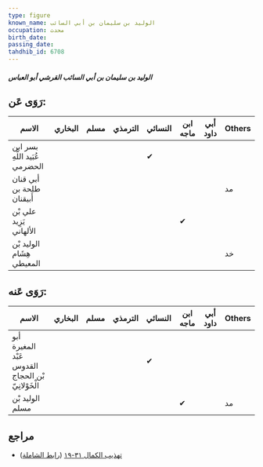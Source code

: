 ```yaml
---
type: figure
known_name: الوليد بن سليمان بن أبي السائب
occupation: محدث
birth_date:
passing_date:
tahdhib_id: 6708
---
```

##### الوليد بن سليمان بن أبي السائب القرشي أبو العباس

## رَوَى عَن:
| الاسم                          | البخاري | مسلم | الترمذي | النسائي | ابن ماجه | أبي داود | Others |
| ------------------------------ | ------- | ---- | ------- | ------- | -------- | -------- | ------ |
| بسر ابن عُبَيد اللَّهِ الحضرمي |         |      |         | ✔       |          |          |        |
| أبي قنان طلحة بن أَبيقنان      |         |      |         |         |          |          | مد     |
| علي بْن يَزِيد الألهاني        |         |      |         |         | ✔        |          |        |
| الوليد بْن هِشَام المعيطي      |         |      |         |         |          |          | خد     |
## رَوَى عَنه:
| الاسم                                             | البخاري | مسلم | الترمذي | النسائي | ابن ماجه | أبي داود | Others |
| ------------------------------------------------- | ------- | ---- | ------- | ------- | -------- | -------- | ------ |
| أبو المغيرة عَبْد القدوس بْن الحجاج الْخَوْلانِيّ |         |      |         | ✔       |          |          |        |
| الوليد بْن مسلم                                   |         |      |         |         | ✔        |          | مد     |
## مراجع
- [تهذيب الكمال ٣١-١٩](obsidian://open?vault=Tahdhib-al-Kamal&file=Figures/٦٧٠٨-الوليد%20بن%20سليمان%20بن%20أبي%20السائب%20القرشي%20أبو%20العباس) ([رابط الشاملة](https://shamela.ws/book/3722/16567))